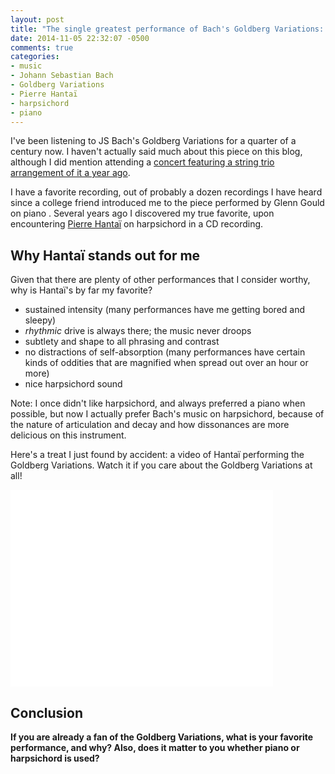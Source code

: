 ```yaml
---
layout: post
title: "The single greatest performance of Bach's Goldberg Variations: Pierre Hantaï with rhythmic drive and life"
date: 2014-11-05 22:32:07 -0500
comments: true
categories:
- music
- Johann Sebastian Bach
- Goldberg Variations
- Pierre Hantaï
- harpsichord
- piano
---
```

I've been listening to JS Bach's Goldberg Variations for a quarter of a century now. I haven't actually said much about this piece on this blog, although I did mention attending a [concert featuring a string trio arrangement of it a year ago](/blog/2013/11/19/chamber-music-concert-at-cmu-featured-bachs-goldberg-variations-arranged-for-string-trio/).

I have a favorite recording, out of probably a dozen recordings I have heard since a college friend introduced me to the piece performed by Glenn Gould on piano . Several years ago I discovered my true favorite, upon encountering [Pierre Hantaï](http://en.wikipedia.org/wiki/Pierre_Hanta%C3%AF) on harpsichord in a CD recording.

## Why Hantaï stands out for me

Given that there are plenty of other performances that I consider worthy, why is Hantaï's by far my favorite?

- sustained intensity (many performances have me getting bored and sleepy)
- *rhythmic* drive is always there; the music never droops
- subtlety and shape to all phrasing and contrast
- no distractions of self-absorption (many performances have certain kinds of oddities that are magnified when spread out over an hour or more)
- nice harpsichord sound

Note: I once didn't like harpsichord, and always preferred a piano when possible, but now I actually prefer Bach's music on harpsichord, because of the nature of articulation and decay and how dissonances are more delicious on this instrument.

Here's a treat I just found by accident: a video of Hantaï performing the Goldberg Variations. Watch it if you care about the Goldberg Variations at all!

<iframe width="420" height="315" src="//www.youtube.com/embed/9NYqiKm3gng" frameborder="0" allowfullscreen></iframe>

## Conclusion

**If you are already a fan of the Goldberg Variations, what is your favorite performance, and why? Also, does it matter to you whether piano or harpsichord is used?**
